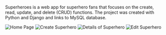 Superheroes is a web app for superhero fans that focuses on the create, read, update, and delete (CRUD) functions.  The project was created with Python and Django and links to MySQL database.

![Home Page](https://user-images.githubusercontent.com/91335772/146842117-e26c734b-1364-44db-8b4b-1dcfc391dfe1.png)
![Create Superhero](https://user-images.githubusercontent.com/91335772/146842124-500fbbba-ce65-4c36-a93a-1fd34c8fb546.png)
![Details of Superhero](https://user-images.githubusercontent.com/91335772/146842343-794aeb0b-6dd8-40ac-8d62-d2336a1ed0b3.png)
![Edit Superhero](https://user-images.githubusercontent.com/91335772/146842178-fb033775-0c73-42a3-a420-0eb1bb83d055.png)

